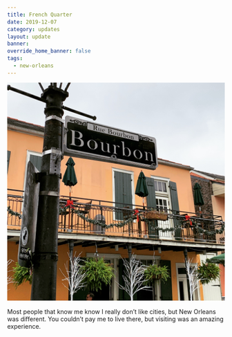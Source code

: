 ```yaml
---
title: French Quarter
date: 2019-12-07
category: updates
layout: update
banner: 
override_home_banner: false
tags:
  - new-orleans
---
```


![bourbon street sign](/assets/img/updates/louisiana/nola-french-quarter.jpg)

Most people that know me know I really don’t like cities, but New Orleans was different. You couldn’t pay me to live there, but visiting was an amazing experience.